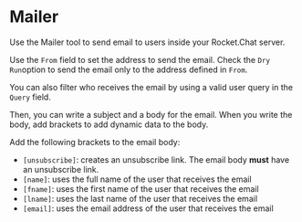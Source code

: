 # Mailer

Use the Mailer tool to send email to users inside your Rocket.Chat server.

Use the `From` field to set the address to send the email. Check the `Dry Run`option to send the email only to the address defined in `From`.

You can also filter who receives the email by using a valid user query in the `Query` field.

Then, you can write a subject and a body for the email. When you write the body, add brackets to add dynamic data to the body.

Add the following brackets to the email body:

* `[unsubscribe]`: creates an unsubscribe link. The email body **must** have an unsubscribe link.
* `[name]`: uses the full name of the user that receives the email
* `[fname]`: uses the first name of the user that receives the email
* `[lname]`: uses the last name of the user that receives the email
* `[email]`: uses the email address of the user that receives the email
